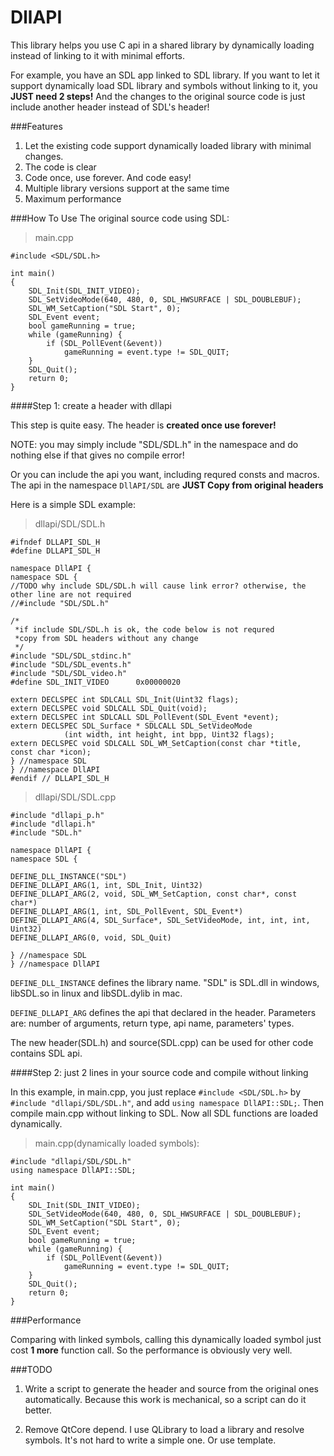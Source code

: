 # DllAPI


This library helps you use C api in a shared library by dynamically loading instead of linking to it with minimal efforts.

For example, you have an SDL app linked to SDL library. If you want to let it support dynamically load SDL library and symbols without linking to it, you **JUST need 2 steps!** And the changes to the original source code is just include another header instead of SDL's header!

###Features

1. Let the existing code support dynamically loaded library with minimal changes.
2. The code is clear
3. Code once, use forever. And code easy!
4. Multiple library versions support at the same time
5. Maximum performance

###How To Use
The original source code using SDL:

>main.cpp


    #include <SDL/SDL.h>

    int main()
    {
        SDL_Init(SDL_INIT_VIDEO);
        SDL_SetVideoMode(640, 480, 0, SDL_HWSURFACE | SDL_DOUBLEBUF);
        SDL_WM_SetCaption("SDL Start", 0);
        SDL_Event event;
        bool gameRunning = true;
        while (gameRunning) {
            if (SDL_PollEvent(&event))
                gameRunning = event.type != SDL_QUIT;
        }
        SDL_Quit();
        return 0;
    }


####Step 1: create a header with dllapi

This step is quite easy. The header is **created once use forever!**

NOTE: you may simply include "SDL/SDL.h" in the namespace and do nothing else if that gives no compile error! 

Or you can include the api you want, including requred consts and macros. The api in the namespace `DllAPI/SDL` are **JUST Copy from original headers**

Here is a simple SDL example:

>dllapi/SDL/SDL.h


    #ifndef DLLAPI_SDL_H
    #define DLLAPI_SDL_H

    namespace DllAPI {
    namespace SDL {
    //TODO why include SDL/SDL.h will cause link error? otherwise, the other line are not required
    //#include "SDL/SDL.h"

    /*
     *if include SDL/SDL.h is ok, the code below is not requred
     *copy from SDL headers without any change
     */
    #include "SDL/SDL_stdinc.h"
    #include "SDL/SDL_events.h"
    #include "SDL/SDL_video.h"
    #define SDL_INIT_VIDEO      0x00000020

    extern DECLSPEC int SDLCALL SDL_Init(Uint32 flags);
    extern DECLSPEC void SDLCALL SDL_Quit(void);
    extern DECLSPEC int SDLCALL SDL_PollEvent(SDL_Event *event);
    extern DECLSPEC SDL_Surface * SDLCALL SDL_SetVideoMode
                (int width, int height, int bpp, Uint32 flags);
    extern DECLSPEC void SDLCALL SDL_WM_SetCaption(const char *title, const char *icon);
    } //namespace SDL
    } //namespace DllAPI
    #endif // DLLAPI_SDL_H


>dllapi/SDL/SDL.cpp


    #include "dllapi_p.h"
    #include "dllapi.h"
    #include "SDL.h"

    namespace DllAPI {
    namespace SDL {

    DEFINE_DLL_INSTANCE("SDL")
    DEFINE_DLLAPI_ARG(1, int, SDL_Init, Uint32)
    DEFINE_DLLAPI_ARG(2, void, SDL_WM_SetCaption, const char*, const char*)
    DEFINE_DLLAPI_ARG(1, int, SDL_PollEvent, SDL_Event*)
    DEFINE_DLLAPI_ARG(4, SDL_Surface*, SDL_SetVideoMode, int, int, int, Uint32)
    DEFINE_DLLAPI_ARG(0, void, SDL_Quit)

    } //namespace SDL
    } //namespace DllAPI


`DEFINE_DLL_INSTANCE` defines the library name. "SDL" is SDL.dll in windows, libSDL.so in linux and libSDL.dylib in mac.

`DEFINE_DLLAPI_ARG` defines the api that declared in the header. Parameters are: number of arguments, return type, api name, parameters' types.

The new header(SDL.h) and source(SDL.cpp) can be used for other code contains SDL api.

####Step 2: just 2 lines in your source code and compile without linking

In this example, in main.cpp, you just replace `#include <SDL/SDL.h>` by `#include "dllapi/SDL/SDL.h"`, and add `using namespace DllAPI::SDL;`. Then compile main.cpp without linking to SDL. Now all SDL functions are loaded dynamically.

>main.cpp(dynamically loaded symbols):


    #include "dllapi/SDL/SDL.h"
    using namespace DllAPI::SDL;

    int main()
    {
        SDL_Init(SDL_INIT_VIDEO);
        SDL_SetVideoMode(640, 480, 0, SDL_HWSURFACE | SDL_DOUBLEBUF);
        SDL_WM_SetCaption("SDL Start", 0);
        SDL_Event event;
        bool gameRunning = true;
        while (gameRunning) {
            if (SDL_PollEvent(&event))
                gameRunning = event.type != SDL_QUIT;
        }
        SDL_Quit();
        return 0;
    }


###Performance

Comparing with linked symbols, calling this dynamically loaded symbol just cost **1 more** function call. So the performance is obviously very well.

###TODO

1. Write a script to generate the header and source from the original ones automatically. Because this work is mechanical, so a script can do it better.

2. Remove QtCore depend. I use QLibrary to load a library and resolve symbols. It's not hard to write a simple one. Or use template.

